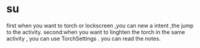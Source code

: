su
==
first when you want to torch or lockscreen ,you can new a intent ,the jump to the activity.
second:when you want to linghten the torch in the same activity , you can use TorchSettings . you can read the notes.
